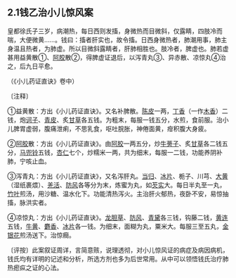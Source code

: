 ## 2.1钱乙治小儿惊风案

皇都徐氏子三岁，病潮热，每日西则发搐，身微热而目微斜，仅露睛，四肢冷而喘，大便微黄……。钱曰：搐者肝实也，故令搐。日西身微热者，肺潮用事，肺主身温且热者，为肺虚。所以目微斜露睛者，肝肺相胜也。肢冷者，脾虚也。肺若虚甚用益黄散①、[阿胶](https://www.gmzyjc.com/read/bc/bc17-0.3.5.0.0.md)散②，得脾虚证退后，以泻青丸③、异赤散、凉惊丸④治之，后九日平愈。

（《小儿药证直诀》卷中）

〔注释〕

①益黄散：方出《小儿药证直诀》。又名补脾散。[陈皮](https://www.gmzyjc.com/read/bc/bc11-0.0.1.0.0.md)一两，[丁香](https://www.gmzyjc.com/read/bc/bc07-0.8.0.0.0.md)（一作[木香](https://www.gmzyjc.com/read/bc/bc11-0.0.5.0.0.md)）二钱，炮[诃子](https://www.gmzyjc.com/read/bc/bc18-0.0.7.0.0.md)、[青皮](https://www.gmzyjc.com/read/bc/bc11-0.0.2.0.0.md)、炙[甘草](https://www.gmzyjc.com/read/bc/bc17-0.1.8.0.0.md)各五钱。为粗末，每服一钱五分，水煎，食前服。治小儿脾胃虚弱，腹痛泄痢，不思乳食，呕吐脘胀，神倦面黄，疳积腹大身疲。

②[阿胶](https://www.gmzyjc.com/read/bc/bc17-0.3.5.0.0.md)散：方出《小儿药证直诀》。由[阿胶](https://www.gmzyjc.com/read/bc/bc17-0.3.5.0.0.md)一两五分，炒[牛蒡子](https://www.gmzyjc.com/read/bc/bc01-1.2.2.0.0.md)、炙[甘草](https://www.gmzyjc.com/read/bc/bc17-0.1.8.0.0.md)各二钱五分，[马兜铃](https://www.gmzyjc.com/read/bc/bc16-0.3.8.0.0.md)五钱，[杏仁](https://www.gmzyjc.com/read/bc/bc16-0.3.1.0.0.md)七个，炒糯米一两，共为细末，每服一二钱，功能养阴补肺，宁咳止血。

③泻青丸：方出《小儿药证直诀》，又名泻肝丸。[当归](https://www.gmzyjc.com/read/bc/bc17-0.3.3.0.0.md)、[冰片](https://www.gmzyjc.com/read/bc/bc08-0.0.3.0.0.md)、栀子、川芎、[大黄](https://www.gmzyjc.com/read/bc/bc02-0.1.1.0.0.md)（湿纸裹煨）、[羌活](https://www.gmzyjc.com/read/bc/bc01-1.1.6.0.0.md)、[防风](https://www.gmzyjc.com/read/bc/bc01-1.1.5.0.0.md)各等分为末，炼蜜为丸，如[芡实](https://www.gmzyjc.com/read/bc/bc18-0.0.12.0.0.md)大。每日半丸至一丸，[竹叶](https://www.gmzyjc.com/read/bc/bc03-0.1.6.0.0.md)煎汤，用沙糖、温水化下。功能清热泻火。主治肝火郁热，夜卧不安，易惊抽搐，脉洪实者。

④凉惊丸：方出《小儿药证直诀》。[龙胆草](https://www.gmzyjc.com/read/bc/bc03-0.2.4.0.0.md)、[防风](https://www.gmzyjc.com/read/bc/bc01-1.1.5.0.0.md)、[青黛](https://www.gmzyjc.com/read/bc/bc03-0.4.6.0.0.md)各三钱，钩藤二钱，[黄连](https://www.gmzyjc.com/read/bc/bc03-0.2.2.0.0.md)五钱，[牛黄](https://www.gmzyjc.com/read/bc/bc08-0.0.2.0.0.md)、[麝香](https://www.gmzyjc.com/read/bc/bc08-0.0.1.0.0.md)、[冰片](https://www.gmzyjc.com/read/bc/bc08-0.0.3.0.0.md)各一钱。为细末，面糊为丸，粟米大。每服三至五丸，[金银花](https://www.gmzyjc.com/read/bc/bc03-0.4.1.0.0.md)煎汤送下。治惊癎。

〔评按〕此案叙证周详，言简意赅，说理透彻，对小儿惊风证的病症及病因病机，钱氏均有详明的记述和分析，所选方剂也多为后世常用。从中可以领悟钱氏治疗肺热瘛疭之证的心法。
